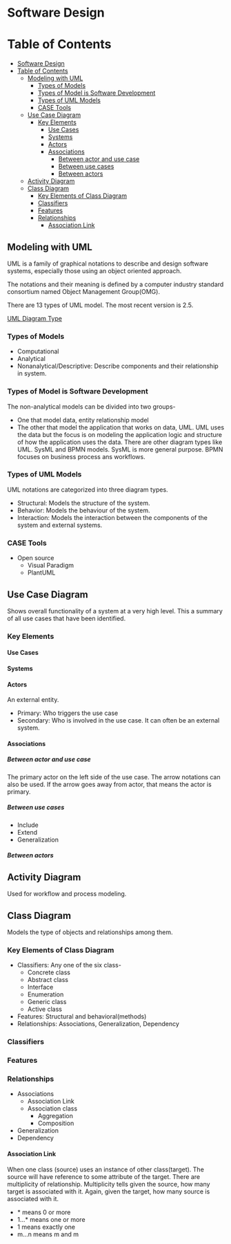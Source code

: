 # Software Design

# Table of Contents

- [Software Design](#software-design)
- [Table of Contents](#table-of-contents)
  - [Modeling with UML](#modeling-with-uml)
    - [Types of Models](#types-of-models)
    - [Types of Model is Software Development](#types-of-model-is-software-development)
    - [Types of UML Models](#types-of-uml-models)
    - [CASE Tools](#case-tools)
  - [Use Case Diagram](#use-case-diagram)
    - [Key Elements](#key-elements)
      - [Use Cases](#use-cases)
      - [Systems](#systems)
      - [Actors](#actors)
      - [Associations](#associations)
        - [Between actor and use case](#between-actor-and-use-case)
        - [Between use cases](#between-use-cases)
        - [Between actors](#between-actors)
  - [Activity Diagram](#activity-diagram)
  - [Class Diagram](#class-diagram)
    - [Key Elements of Class Diagram](#key-elements-of-class-diagram)
    - [Classifiers](#classifiers)
    - [Features](#features)
    - [Relationships](#relationships)
      - [Association Link](#association-link)

## Modeling with UML

UML is a family of graphical notations to describe and design software systems,
especially those using an object oriented approach.

The notations and their meaning is defined by a computer industry standard
consortium named Object Management Group(OMG).

There are 13 types of UML model. The most recent version is 2.5.

[UML Diagram Type](https://creately.com/blog/diagrams/uml-diagram-types-examples/)

### Types of Models

- Computational
- Analytical
- Nonanalytical/Descriptive: Describe components and their relationship in
system.

### Types of Model is Software Development

The non-analytical models can be divided into two groups-

- One that model data, entity relationship model
- The other that model the application that works on data, UML. UML uses the
data but the focus is on modeling the application logic and structure of how the
application uses the data. There are other diagram types like UML. SysML and
BPMN models. SysML is more general purpose. BPMN focuses on business process ans
workflows.

### Types of UML Models

UML notations are categorized into three diagram types.

- Structural: Models the structure of the system.
- Behavior: Models the behaviour of the system.
- Interaction: Models the interaction between the components of the system and
external systems.

### CASE Tools

- Open source
  - Visual Paradigm
  - PlantUML

## Use Case Diagram

Shows overall functionality of a system at a very high level. This a summary of
all use cases that have been identified.

### Key Elements

#### Use Cases

#### Systems

#### Actors

An external entity.

- Primary: Who triggers the use case
- Secondary: Who is involved in the use case. It can often be an external
system.

#### Associations

##### Between actor and use case

The primary actor on the left side of the use case. The arrow notations can also
be used. If the arrow goes away from actor, that means the actor is primary.

##### Between use cases

- Include
- Extend
- Generalization

##### Between actors

## Activity Diagram

Used for workflow and process modeling.

## Class Diagram

Models the type of objects and relationships among them.

### Key Elements of Class Diagram

- Classifiers: Any one of the six class-
  - Concrete class
  - Abstract class
  - Interface
  - Enumeration
  - Generic class
  - Active class
- Features: Structural and behavioral(methods)
- Relationships: Associations, Generalization, Dependency

### Classifiers

### Features

### Relationships

- Associations
  - Association Link
  - Association class
    - Aggregation
    - Composition
- Generalization
- Dependency

#### Association Link

When one class (source) uses an instance of other class(target). The source will
have reference to some attribute of the target. There are multiplicity of
relationship. Multiplicity tells given the source, how many target is associated
with it. Again, given the target, how many source is associated with it.

- \* means 0 or more
- 1...\* means one or more
- 1 means exactly one
- m...n means m and m


